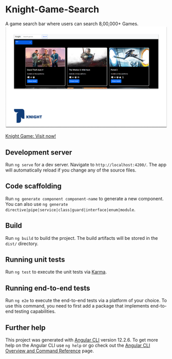 # Knight-Game-Search
A game search bar where users can search 8,00,000+ Games.
<img src="Group 2209.png"/>


<a href="https://jaspreetsidhu3.github.io/Knight-Game/" >Knight Game: Visit now!</a>
## Development server

Run `ng serve` for a dev server. Navigate to `http://localhost:4200/`. The app will automatically reload if you change any of the source files.

## Code scaffolding

Run `ng generate component component-name` to generate a new component. You can also use `ng generate directive|pipe|service|class|guard|interface|enum|module`.

## Build

Run `ng build` to build the project. The build artifacts will be stored in the `dist/` directory.

## Running unit tests

Run `ng test` to execute the unit tests via [Karma](https://karma-runner.github.io).

## Running end-to-end tests

Run `ng e2e` to execute the end-to-end tests via a platform of your choice. To use this command, you need to first add a package that implements end-to-end testing capabilities.

## Further help
This project was generated with [Angular CLI](https://github.com/angular/angular-cli) version 12.2.6.
To get more help on the Angular CLI use `ng help` or go check out the [Angular CLI Overview and Command Reference](https://angular.io/cli) page.
